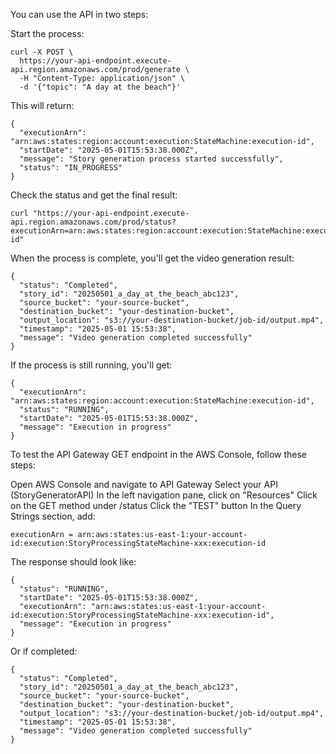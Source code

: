 You can use the API in two steps:

Start the process:

```
curl -X POST \
  https://your-api-endpoint.execute-api.region.amazonaws.com/prod/generate \
  -H "Content-Type: application/json" \
  -d '{"topic": "A day at the beach"}'
```

    
This will return:

```
{
  "executionArn": "arn:aws:states:region:account:execution:StateMachine:execution-id",
  "startDate": "2025-05-01T15:53:38.000Z",
  "message": "Story generation process started successfully",
  "status": "IN_PROGRESS"
}
```
   
Check the status and get the final result:

```
curl "https://your-api-endpoint.execute-api.region.amazonaws.com/prod/status?executionArn=arn:aws:states:region:account:execution:StateMachine:execution-id"
```    
When the process is complete, you'll get the video generation result:

```
{
  "status": "Completed",
  "story_id": "20250501_a_day_at_the_beach_abc123",
  "source_bucket": "your-source-bucket",
  "destination_bucket": "your-destination-bucket",
  "output_location": "s3://your-destination-bucket/job-id/output.mp4",
  "timestamp": "2025-05-01 15:53:38",
  "message": "Video generation completed successfully"
}
```    
If the process is still running, you'll get:

```
{
  "executionArn": "arn:aws:states:region:account:execution:StateMachine:execution-id",
  "status": "RUNNING",
  "startDate": "2025-05-01T15:53:38.000Z",
  "message": "Execution in progress"
}
```

To test the API Gateway GET endpoint in the AWS Console, follow these steps:

Open AWS Console and navigate to API Gateway
Select your API (StoryGeneratorAPI)
In the left navigation pane, click on "Resources"
Click on the GET method under /status
Click the "TEST" button
In the Query Strings section, add:

```
executionArn = arn:aws:states:us-east-1:your-account-id:execution:StoryProcessingStateMachine-xxx:execution-id
```
The response should look like:

```    
{
  "status": "RUNNING",
  "startDate": "2025-05-01T15:53:38.000Z",
  "executionArn": "arn:aws:states:us-east-1:your-account-id:execution:StoryProcessingStateMachine-xxx:execution-id",
  "message": "Execution in progress"
}
```

    
Or if completed:

```
{
  "status": "Completed",
  "story_id": "20250501_a_day_at_the_beach_abc123",
  "source_bucket": "your-source-bucket",
  "destination_bucket": "your-destination-bucket",
  "output_location": "s3://your-destination-bucket/job-id/output.mp4",
  "timestamp": "2025-05-01 15:53:38",
  "message": "Video generation completed successfully"
}
```

    
